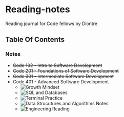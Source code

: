 # Reading-notes
Reading journal for Code fellows by Diontre 

## Table Of Contents


### Notes

- ~~Code 102 - Intro to Software Development~~
- ~~Code 201 - Foundations of Software Development~~
- ~~Code 301 - Intermediate Software Development~~
- Code 401 - Advanced Software Development
  - ![Growth Mindset ](https://github.com/houseofjavascript/reading-notes/blob/main/Python%20401)
  - ![SQL and Databases](https://github.com/houseofjavascript/reading-notes/blob/main/Databases%20and%20SQL)
  - ![Terminal Practice]()
  - ![Data Strucutures and Algorithms Notes](https://github.com/houseofjavascript/reading-notes/blob/main/Data%20Structures%20and%20Algorithms)
  - ![Engineering Reading](https://github.com/houseofjavascript/reading-notes/blob/54df1fac0f8d3f228c39985f57cd2637c00d2bdb/Engineering%20Reading)




